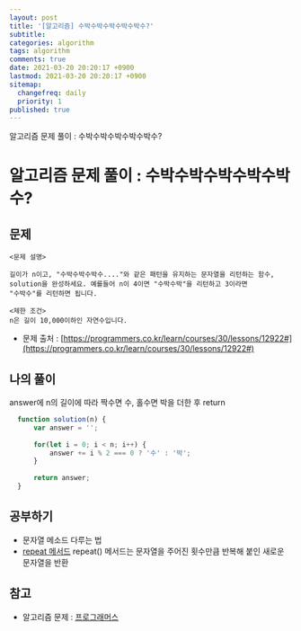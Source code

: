 ```yaml
---
layout: post
title: '[알고리즘] 수박수박수박수박수박수?'
subtitle: 
categories: algorithm
tags: algorithm
comments: true
date: 2021-03-20 20:20:17 +0900
lastmod: 2021-03-20 20:20:17 +0900
sitemap:
  changefreq: daily
  priority: 1
published: true
---
```


알고리즘 문제 풀이 : 수박수박수박수박수박수?<br />

# 알고리즘 문제 풀이 : 수박수박수박수박수박수?

## 문제 
```text
<문제 설명>

길이가 n이고, "수박수박수박수...."와 같은 패턴을 유지하는 문자열을 리턴하는 함수, 
solution을 완성하세요. 예를들어 n이 4이면 "수박수박"을 리턴하고 3이라면 
"수박수"를 리턴하면 됩니다.

<제한 조건>
n은 길이 10,000이하인 자연수입니다.
```

* 문제 출처 : [https://programmers.co.kr/learn/courses/30/lessons/12922#](https://programmers.co.kr/learn/courses/30/lessons/12922#)


## 나의 풀이
answer에 n의 길이에 따라 짝수면 수, 홀수면 박을 더한 후 return

```javascript
  function solution(n) {
      var answer = '';
      
      for(let i = 0; i < n; i++) {
          answer += i % 2 === 0 ? '수' : '박';
      }
      
      return answer;
  }
```



## 공부하기
- 문자열 메소드 다루는 법
- [repeat 메서드](https://developer.mozilla.org/ko/docs/Web/JavaScript/Reference/Global_Objects/String/repeat)
repeat() 메서드는 문자열을 주어진 횟수만큼 반복해 붙인 새로운 문자열을 반환


## 참고
- 알고리즘 문제 : [프로그래머스](https://programmers.co.kr)